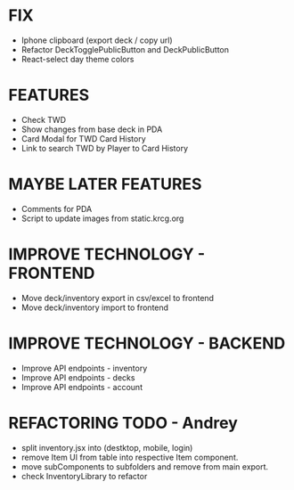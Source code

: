 # FIX
- Iphone clipboard (export deck / copy url)
- Refactor DeckTogglePublicButton and DeckPublicButton
- React-select day theme colors

# FEATURES
- Check TWD
- Show changes from base deck in PDA
- Card Modal for TWD Card History
- Link to search TWD by Player to Card History

# MAYBE LATER FEATURES
- Comments for PDA
- Script to update images from static.krcg.org

# IMPROVE TECHNOLOGY - FRONTEND
- Move deck/inventory export in csv/excel to frontend
- Move deck/inventory import to frontend

# IMPROVE TECHNOLOGY - BACKEND
- Improve API endpoints - inventory
- Improve API endpoints - decks
- Improve API endpoints - account

# REFACTORING TODO - Andrey
- split inventory.jsx into (destktop, mobile, login)
- remove Item UI from table into respective Item component.
- move subComponents to subfolders and remove from main export.
- check InventoryLibrary to refactor
